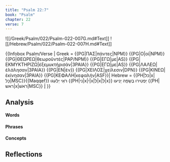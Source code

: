 ```yaml
---
title: "Psalm 22:7"
book: "Psalm"
chapter: 22
verse: 7
---
```

![[/Greek/Psalm/022/Psalm-022-007G.md#Text]]
![[/Hebrew/Psalm/022/Psalm-022-007H.md#Text]]

{{Infobox Psalm/Verse |
  Greek = {{PG|ΠΑΣ|πάντες|NPM}} {{PG|Ο|οἱ|NPM}} {{PG|ΘΕΩΡΕΩ|θεωροῦντές|PAP/NPM}} {{PG|ΕΓΩ|με|AS}} {{PG|ΕΚΜΥΚΤΗΡΙΖΩ|ἐξεμυκτήρισάν|3PAIA}} {{PG|ΕΓΩ|με|AS}} {{PG|ΛΑΛΕΩ|ἐλάλησαν|3PAIA}} {{PG|ΕΝ|ἐν}} {{PG|ΧΕΙΛΟΣ|χείλεσιν|DPN}} {{PG|ΚΙΝΕΩ|ἐκίνησαν|3PAIA}} {{PG|ΚΕΦΑΛΗ|κεφαλήν|ASF}}|
  Hebrew = {{PH|כל|x|כָּל|MSC}}{{Maqqef}}
רֹאַי
יַלְעִגוּ
{{PH|ני|x|י|x|לְ|x|לִ|x}}
יַפְטִירוּ
בְשָׂפָה
יָנִיעוּ
{{PH|ראש|x|רֹאשׁ|MSC}}
׃|
}}

## Analysis

#### Words

#### Phrases

#### Concepts

## Reflections
